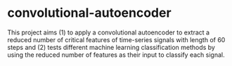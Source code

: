 # convolutional-autoencoder
This project aims (1) to apply a convolutional autoencoder to extract a reduced number of critical features of time-series signals with length of 60 steps and (2) tests different machine learning classification methods by using the reduced number of features as their input to classify each signal.
